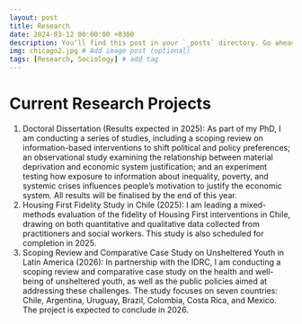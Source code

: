 ```yaml
---
layout: post
title: Research
date: 2024-03-12 00:00:00 +0300
description: You’ll find this post in your `_posts` directory. Go ahead and edit it and re-build the site to see your changes. # Add post description (optional)
img: chicago2.jpg # Add image post (optional)
tags: [Research, Sociology] # add tag
---
```


# Current Research Projects

1. Doctoral Dissertation (Results expected in 2025): As part of my PhD, I am conducting a series of studies, including a scoping review on information-based interventions to shift political and policy preferences; an observational study examining the relationship between material deprivation and economic system justification; and an experiment testing how exposure to information about inequality, poverty, and systemic crises influences people’s motivation to justify the economic system. All results will be finalised by the end of this year.
2. Housing First Fidelity Study in Chile (2025): I am leading a mixed-methods evaluation of the fidelity of Housing First interventions in Chile, drawing on both quantitative and qualitative data collected from practitioners and social workers. This study is also scheduled for completion in 2025.
3. Scoping Review and Comparative Case Study on Unsheltered Youth in Latin America (2026): In partnership with the IDRC, I am conducting a scoping review and comparative case study on the health and well-being of unsheltered youth, as well as the public policies aimed at addressing these challenges. The study focuses on seven countries: Chile, Argentina, Uruguay, Brazil, Colombia, Costa Rica, and Mexico. The project is expected to conclude in 2026.
